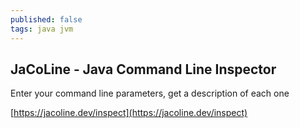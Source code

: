 ```yaml
---
published: false
tags: java jvm
---
```

## JaCoLine ‑ Java Command Line Inspector

Enter your command line parameters, get a description of each one

[https://jacoline.dev/inspect](https://jacoline.dev/inspect)
